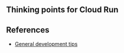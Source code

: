 #

## Thinking points for Cloud Run



## References
- [General development tips](https://cloud.google.com/run/docs/tips/general)